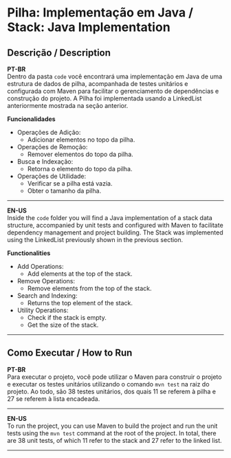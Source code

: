 # Pilha: Implementação em Java / Stack: Java Implementation

## Descrição / Description
**PT-BR**  
Dentro da pasta `code` você encontrará uma implementação em Java de uma estrutura de dados de pilha, acompanhada de testes unitários e configurada com Maven para facilitar o gerenciamento de dependências e construção do projeto. A Pilha foi implementada usando a LinkedList anteriormente mostrada na seção anterior.

**Funcionalidades**
- Operações de Adição:
    - Adicionar elementos no topo da pilha.
- Operações de Remoção:
    - Remover elementos do topo da pilha.
- Busca e Indexação:
    - Retorna o elemento do topo da pilha.
- Operações de Utilidade:
    - Verificar se a pilha está vazia.
    - Obter o tamanho da pilha.

***

**EN-US**  
Inside the `code` folder you will find a Java implementation of a stack data structure, accompanied by unit tests and configured with Maven to facilitate dependency management and project building. The Stack was implemented using the LinkedList previously shown in the previous section.

**Functionalities**
- Add Operations:
    - Add elements at the top of the stack.
- Remove Operations:
    - Remove elements from the top of the stack.
- Search and Indexing:
    - Returns the top element of the stack.
- Utility Operations:
    - Check if the stack is empty.
    - Get the size of the stack.

***

## Como Executar / How to Run
**PT-BR**  
Para executar o projeto, você pode utilizar o Maven para construir o projeto e executar os testes unitários utilizando o comando `mvn test` na raiz do projeto. Ao todo, são 38 testes unitários, dos quais 11 se referem à pilha e 27 se referem à lista encadeada.

***

**EN-US**  
To run the project, you can use Maven to build the project and run the unit tests using the `mvn test` command at the root of the project. In total, there are 38 unit tests, of which 11 refer to the stack and 27 refer to the linked list.

***
